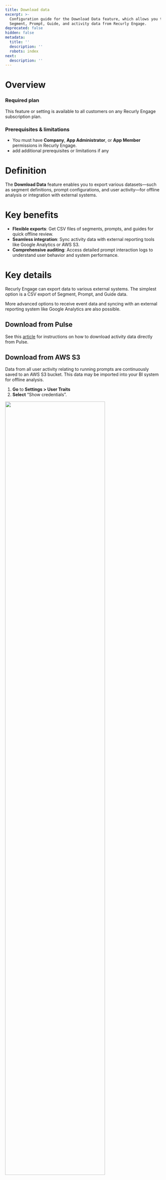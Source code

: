 ```yaml
---
title: Download data
excerpt: >-
  Configuration guide for the Download Data feature, which allows you to export
  Segment, Prompt, Guide, and activity data from Recurly Engage.
deprecated: false
hidden: false
metadata:
  title: ''
  description: ''
  robots: index
next:
  description: ''
---
```

# Overview

### Required plan

This feature or setting is available to all customers on any Recurly Engage subscription plan.

### Prerequisites & limitations

* You must have **Company**, **App Administrator**, or **App Member** permissions in Recurly Engage.
* add additional prerequisites or limitations if any

# Definition

The **Download Data** feature enables you to export various datasets—such as segment definitions, prompt configurations, and user activity—for offline analysis or integration with external systems.

# Key benefits

* **Flexible exports**: Get CSV files of segments, prompts, and guides for quick offline review.
* **Seamless integration**: Sync activity data with external reporting tools like Google Analytics or AWS S3.
* **Comprehensive auditing**: Access detailed prompt interaction logs to understand user behavior and system performance.

# Key details

Recurly Engage can export data to various external systems. The simplest option is a CSV export of Segment, Prompt, and Guide data.

More advanced options to receive event data and syncing with an external reporting system like Google Analytics are also possible.

## Download from Pulse

See this [article](/docs/can-i-download-prompt-interactions-data#detailed-activity-data) for instructions on how to download activity data directly from Pulse.

## Download from AWS S3

Data from all user activity relating to running prompts are continuously saved to an AWS S3 bucket. This data may be imported into your BI system for offline analysis.

1. **Go** to **Settings > User Traits**
2. **Select** “Show credentials”.

<Image align="center" className="border" border={true} width="80% " src="https://files.readme.io/60d5733d567e8ebe61eeef8a39345ccf6c7c78e00d792a40bf4f185f6db46108-aws-creds.png" />

3. You will need to copy the AWS Bucket, Access Key and Secret Key to log in. Replace `ingest` with `exports` within the Upload Location path. All filenames will start with the activities prefix.

## Prompt activity data specifications

| Field                        | Description                                                | Notes                                                         |
| ---------------------------- | ---------------------------------------------------------- | ------------------------------------------------------------- |
| app\_id                      | Recurly Engage app id                                      | Assigned by Recurly Engage                                    |
| app\_name                    | Recurly Engage app name                                    | Name as saved within Settings > Application                   |
| activity                     | Type of activity                                           | Values: impression, timeout, dismiss, decline, click, exclude |
| user\_id                     | Unique ID of user                                          |                                                               |
| anonymous\_user\_id          | Identifier for a user in the event userId is not available |                                                               |
| promo\_id                    | Unique ID of prompt                                        | Assigned by Recurly Engage                                    |
| promo\_name                  | Name of prompt                                             | As configured in Recurly Engage Console                       |
| experiment\_id               | Unique ID of experiment                                    | Only populated if there is a running experiment               |
| variation\_id                | Unique ID of variation                                     | Only populated if there is a running experiment               |
| variation\_name              | Name of variation                                          | Only populated if there is a running experiment               |
| survey\_option               | Survey option label                                        | Only populated for survey prompts                             |
| ts                           | Timestamp that activity occurred                           | Epoch                                                         |
| pipeline\_stage\_start\_id   | Unique ID of pipeline stage                                | Populated as part of Pipeline\_Transition activity (optional) |
| pipeline\_stage\_start\_name | Name of pipeline stage                                     | Populated as part of Pipeline\_Transition activity (optional) |
| pipeline\_stage\_end\_id     | Unique ID of pipeline stage                                | Populated as part of Pipeline\_Transition activity (optional) |
| pipeline\_stage\_end\_name   | Name of pipeline stage                                     | Populated as part of Pipeline\_Transition activity (optional) |